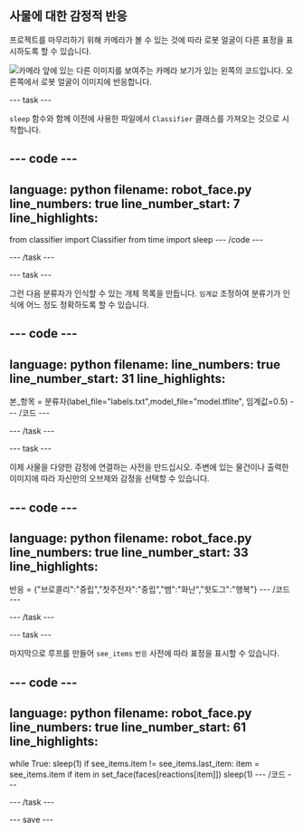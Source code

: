 ## 사물에 대한 감정적 반응

프로젝트를 마무리하기 위해 카메라가 볼 수 있는 것에 따라 로봇 얼굴이 다른 표정을 표시하도록 할 수 있습니다.

![카메라 앞에 있는 다른 이미지를 보여주는 카메라 보기가 있는 왼쪽의 코드입니다. 오른쪽에서 로봇 얼굴이 이미지에 반응합니다.](images/completed_project.gif)

--- task ---

`sleep` 함수와 함께 이전에 사용한 파일에서 `Classifier` 클래스를 가져오는 것으로 시작합니다.

--- code ---
---
language: python filename: robot_face.py line_numbers: true line_number_start: 7
line_highlights:
---
from classifier import Classifier from time import sleep --- /code ---

--- /task ---

--- task ---

그런 다음 분류자가 인식할 수 있는 개체 목록을 만듭니다. `임계값` 조정하여 분류기가 인식에 어느 정도 정확하도록 할 수 있습니다.

--- code ---
---
language: python filename: line_numbers: true line_number_start: 31
line_highlights:
---

본_항목 = 분류자(label_file="labels.txt",model_file="model.tflite", 임계값=0.5) --- /코드 ---

--- /task ---

--- task ---

이제 사물을 다양한 감정에 연결하는 사전을 만드십시오. 주변에 있는 물건이나 출력한 이미지에 따라 자신만의 오브제와 감정을 선택할 수 있습니다.

--- code ---
---
language: python filename: robot_face.py line_numbers: true line_number_start: 33
line_highlights:
---

반응 = {"브로콜리":"중립","찻주전자":"중립","뱀":"화난","핫도그":"행복"} --- /코드 ---

--- /task ---

--- task ---

마지막으로 루프를 만들어 `see_items` `반응` 사전에 따라 표정을 표시할 수 있습니다.

--- code ---
---
language: python filename: robot_face.py line_numbers: true line_number_start: 61
line_highlights:
---
while True: sleep(1) if see_items.item != see_items.last_item: item = see_items.item if item in set_face(faces[reactions[item]]) sleep(1) --- /코드 ---

--- /task ---

--- save ---
